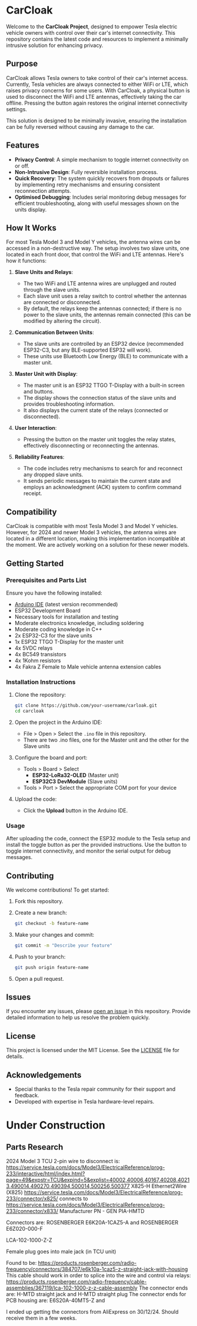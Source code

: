 # CarCloak

Welcome to the **CarCloak Project**, designed to empower Tesla electric vehicle owners with control over their car's internet connectivity. This repository contains the latest code and resources to implement a minimally intrusive solution for enhancing privacy.

## Purpose

CarCloak allows Tesla owners to take control of their car's internet access. Currently, Tesla vehicles are always connected to either WiFi or LTE, which raises privacy concerns for some users. With CarCloak, a physical button is used to disconnect the WiFi and LTE antennas, effectively taking the car offline. Pressing the button again restores the original internet connectivity settings.

This solution is designed to be minimally invasive, ensuring the installation can be fully reversed without causing any damage to the car.

## Features

- **Privacy Control**: A simple mechanism to toggle internet connectivity on or off.
- **Non-Intrusive Design**: Fully reversible installation process.
- **Quick Recovery**: The system quickly recovers from dropouts or failures by implementing retry mechanisms and ensuring consistent reconnection attempts.
- **Optimised Debugging**: Includes serial monitoring debug messages for efficient troubleshooting, along with useful messages shown on the units display.

## How It Works

For most Tesla Model 3 and Model Y vehicles, the antenna wires can be accessed in a non-destructive way. The setup involves two slave units, one located in each front door, that control the WiFi and LTE antennas. Here's how it functions:

1. **Slave Units and Relays**:

   - The two WiFi and LTE antenna wires are unplugged and routed through the slave units.
   - Each slave unit uses a relay switch to control whether the antennas are connected or disconnected.
   - By default, the relays keep the antennas connected; if there is no power to the slave units, the antennas remain connected (this can be modified by altering the circuit).

2. **Communication Between Units**:

   - The slave units are controlled by an ESP32 device (recommended ESP32-C3, but any BLE-supported ESP32 will work).
   - These units use Bluetooth Low Energy (BLE) to communicate with a master unit.

3. **Master Unit with Display**:

   - The master unit is an ESP32 TTGO T-Display with a built-in screen and buttons.
   - The display shows the connection status of the slave units and provides troubleshooting information.
   - It also displays the current state of the relays (connected or disconnected).

4. **User Interaction**:

   - Pressing the button on the master unit toggles the relay states, effectively disconnecting or reconnecting the antennas.

5. **Reliability Features**:

   - The code includes retry mechanisms to search for and reconnect any dropped slave units.
   - It sends periodic messages to maintain the current state and employs an acknowledgment (ACK) system to confirm command receipt.

## Compatibility

CarCloak is compatible with most Tesla Model 3 and Model Y vehicles. However, for 2024 and newer Model 3 vehicles, the antenna wires are located in a different location, making this implementation incompatible at the moment. We are actively working on a solution for these newer models.

## Getting Started

### Prerequisites and Parts List

Ensure you have the following installed:

- [Arduino IDE](https://www.arduino.cc/en/software) (latest version recommended)
- ESP32 Development Board
- Necessary tools for installation and testing
- Moderate electronics knowledge, including soldering
- Moderate coding knowledge in C++
- 2x ESP32-C3 for the slave units
- 1x ESP32 TTGO T-Display for the master unit
- 4x 5VDC relays
- 4x BC549 transistors
- 4x 1Kohm resistors
- 4x Fakra Z Female to Male vehicle antenna extension cables

### Installation Instructions

1. Clone the repository:

   ```bash
   git clone https://github.com/your-username/carloak.git
   cd carcloak
   ```

2. Open the project in the Arduino IDE:

   - File > Open > Select the `.ino` file in this repository.
   - There are two .ino files, one for the Master unit and the other for the Slave units

3. Configure the board and port:

   - Tools > Board > Select&#x20;
     - **ESP32-LoRa32-OLED** (Master unit)
     - **ESP32C3** **DevModule** (Slave units)
   - Tools > Port > Select the appropriate COM port for your device

4. Upload the code:

   - Click the **Upload** button in the Arduino IDE.

### Usage

After uploading the code, connect the ESP32 module to the Tesla setup and install the toggle button as per the provided instructions. Use the button to toggle internet connectivity, and monitor the serial output for debug messages.

## Contributing

We welcome contributions! To get started:

1. Fork this repository.

2. Create a new branch:

   ```bash
   git checkout -b feature-name
   ```

3. Make your changes and commit:

   ```bash
   git commit -m "Describe your feature"
   ```

4. Push to your branch:

   ```bash
   git push origin feature-name
   ```

5. Open a pull request.

## Issues

If you encounter any issues, please [open an issue](https://github.com/your-username/carloak/issues) in this repository. Provide detailed information to help us resolve the problem quickly.

## License

This project is licensed under the MIT License. See the [LICENSE](LICENSE) file for details.

## Acknowledgements

- Special thanks to the Tesla repair community for their support and feedback.
- Developed with expertise in Tesla hardware-level repairs.





# Under Construction
## Parts Research

2024 Model 3 TCU 2-pin wire to disconnect is:
https://service.tesla.com/docs/Model3/ElectricalReference/prog-233/interactive/html/index.html?page=49&expstr=TCU&expind=5&explist=40002,40006,40167,40208,40213,490014,490270,490394,500014,500256,500377
X825-H Ethernet2Wire (X825)
https://service.tesla.com/docs/Model3/ElectricalReference/prog-233/connector/x825/
connects to https://service.tesla.com/docs/Model3/ElectricalReference/prog-233/connector/x833/
Manufacturer PN - GEN PIA-HMTD

Connectors are:
ROSENBERGER E6K20A-1CAZ5-A
and
ROSENBERGER E6Z020-000-F

LCA-102-1000-Z-Z

Female plug goes into male jack (in TCU unit)

Found to be: https://products.rosenberger.com/radio-frequency/connectors/384707/e6k10a-1caz5-z-straight-jack-with-housing
This cable should work in order to splice into the wire and control via relays: https://products.rosenberger.com/radio-frequency/cable-assemblies/367119/lca-102-1000-z-z-cable-assembly
The connector ends are: H-MTD straight jack and 	H-MTD straight plug
The connector ends for PCB housing are: E6S20A-40MT5-Z and 

I ended up getting the connectors from AliExpress on 30/12/24. Should receive them in a few weeks.
